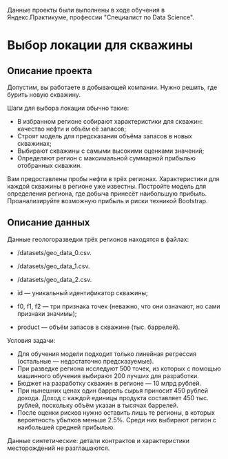 Данные проекты были выполнены в ходе обучения в Яндекс.Практикуме, профессии "Специалист по Data Science".

# Выбор локации для скважины

## Описание проекта

Допустим, вы работаете в добывающей компании. Нужно решить, где бурить новую скважину.

Шаги для выбора локации обычно такие:

*	В избранном регионе собирают характеристики для скважин: качество нефти и объём её запасов;
*	Строят модель для предсказания объёма запасов в новых скважинах;
*	Выбирают скважины с самыми высокими оценками значений;
*	Определяют регион с максимальной суммарной прибылью отобранных скважин.

Вам предоставлены пробы нефти в трёх регионах. Характеристики для каждой скважины в регионе уже известны. Постройте модель для определения региона, где добыча принесёт наибольшую прибыль. Проанализируйте возможную прибыль и риски техникой Bootstrap.

## Описание данных

Данные геологоразведки трёх регионов находятся в файлах:

*	/datasets/geo_data_0.csv.  
*	/datasets/geo_data_1.csv.  
*	/datasets/geo_data_2.csv. 


*	id — уникальный идентификатор скважины;
*	f0, f1, f2 — три признака точек (неважно, что они означают, но сами признаки значимы);
*	product — объём запасов в скважине (тыс. баррелей).

Условия задачи:

*	Для обучения модели подходит только линейная регрессия (остальные — недостаточно предсказуемые).
*	При разведке региона исследуют 500 точек, из которых с помощью машинного обучения выбирают 200 лучших для разработки.
*	Бюджет на разработку скважин в регионе — 10 млрд рублей.
*	При нынешних ценах один баррель сырья приносит 450 рублей дохода. Доход с каждой единицы продукта составляет 450 тыс. рублей, поскольку объём указан в тысячах баррелей.
*	После оценки рисков нужно оставить лишь те регионы, в которых вероятность убытков меньше 2.5%. Среди них выбирают регион с наибольшей средней прибылью.

Данные синтетические: детали контрактов и характеристики месторождений не разглашаются.

